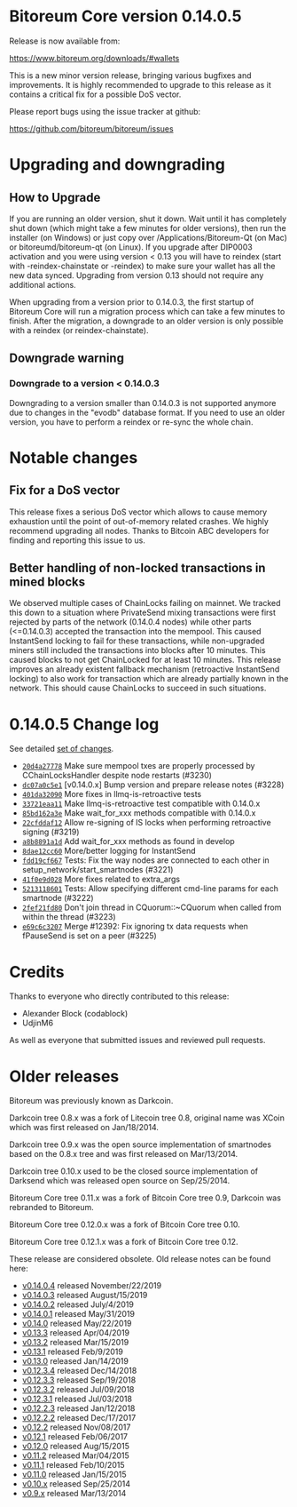 Bitoreum Core version 0.14.0.5
==========================

Release is now available from:

  <https://www.bitoreum.org/downloads/#wallets>

This is a new minor version release, bringing various bugfixes and improvements.
It is highly recommended to upgrade to this release as it contains a critical
fix for a possible DoS vector.

Please report bugs using the issue tracker at github:

  <https://github.com/bitoreum/bitoreum/issues>


Upgrading and downgrading
=========================

How to Upgrade
--------------

If you are running an older version, shut it down. Wait until it has completely
shut down (which might take a few minutes for older versions), then run the
installer (on Windows) or just copy over /Applications/Bitoreum-Qt (on Mac) or
bitoreumd/bitoreum-qt (on Linux). If you upgrade after DIP0003 activation and you were
using version < 0.13 you will have to reindex (start with -reindex-chainstate
or -reindex) to make sure your wallet has all the new data synced. Upgrading from
version 0.13 should not require any additional actions.

When upgrading from a version prior to 0.14.0.3, the
first startup of Bitoreum Core will run a migration process which can take a few minutes
to finish. After the migration, a downgrade to an older version is only possible with
a reindex (or reindex-chainstate).

Downgrade warning
-----------------

### Downgrade to a version < 0.14.0.3

Downgrading to a version smaller than 0.14.0.3 is not supported anymore due to changes
in the "evodb" database format. If you need to use an older version, you have to perform
a reindex or re-sync the whole chain.

Notable changes
===============

Fix for a DoS vector
--------------------

This release fixes a serious DoS vector which allows to cause memory exhaustion until the point of
out-of-memory related crashes. We highly recommend upgrading all nodes. Thanks to Bitcoin ABC
developers for finding and reporting this issue to us.

Better handling of non-locked transactions in mined blocks
----------------------------------------------------------

We observed multiple cases of ChainLocks failing on mainnet. We tracked this down to a situation where
PrivateSend mixing transactions were first rejected by parts of the network (0.14.0.4 nodes) while other parts
(<=0.14.0.3) accepted the transaction into the mempool. This caused InstantSend locking to fail for these
transactions, while non-upgraded miners still included the transactions into blocks after 10 minutes.
This caused blocks to not get ChainLocked for at least 10 minutes. This release improves an already existent
fallback mechanism (retroactive InstantSend locking) to also work for transaction which are already partially
known in the network. This should cause ChainLocks to succeed in such situations.

0.14.0.5 Change log
===================

See detailed [set of changes](https://github.com/bitoreum/bitoreum/compare/v0.14.0.4...bitoreum:v0.14.0.5).

- [`20d4a27778`](https://github.com/bitoreum/bitoreum/commit/dc07a0c5e1) Make sure mempool txes are properly processed by CChainLocksHandler despite node restarts (#3230)
- [`dc07a0c5e1`](https://github.com/bitoreum/bitoreum/commit/dc07a0c5e1) [v0.14.0.x] Bump version and prepare release notes (#3228)
- [`401da32090`](https://github.com/bitoreum/bitoreum/commit/401da32090) More fixes in llmq-is-retroactive tests
- [`33721eaa11`](https://github.com/bitoreum/bitoreum/commit/33721eaa11) Make llmq-is-retroactive test compatible with 0.14.0.x
- [`85bd162a3e`](https://github.com/bitoreum/bitoreum/commit/85bd162a3e) Make wait_for_xxx methods compatible with 0.14.0.x
- [`22cfddaf12`](https://github.com/bitoreum/bitoreum/commit/22cfddaf12) Allow re-signing of IS locks when performing retroactive signing (#3219)
- [`a8b8891a1d`](https://github.com/bitoreum/bitoreum/commit/a8b8891a1d) Add wait_for_xxx methods as found in develop
- [`8dae12cc60`](https://github.com/bitoreum/bitoreum/commit/8dae12cc60) More/better logging for InstantSend
- [`fdd19cf667`](https://github.com/bitoreum/bitoreum/commit/fdd19cf667) Tests: Fix the way nodes are connected to each other in setup_network/start_smartnodes (#3221)
- [`41f0e9d028`](https://github.com/bitoreum/bitoreum/commit/41f0e9d028) More fixes related to extra_args
- [`5213118601`](https://github.com/bitoreum/bitoreum/commit/5213118601) Tests: Allow specifying different cmd-line params for each smartnode (#3222)
- [`2fef21fd80`](https://github.com/bitoreum/bitoreum/commit/2fef21fd80) Don't join thread in CQuorum::~CQuorum when called from within the thread (#3223)
- [`e69c6c3207`](https://github.com/bitoreum/bitoreum/commit/e69c6c3207) Merge #12392: Fix ignoring tx data requests when fPauseSend is set on a peer (#3225)

Credits
=======

Thanks to everyone who directly contributed to this release:

- Alexander Block (codablock)
- UdjinM6

As well as everyone that submitted issues and reviewed pull requests.

Older releases
==============

Bitoreum was previously known as Darkcoin.

Darkcoin tree 0.8.x was a fork of Litecoin tree 0.8, original name was XCoin
which was first released on Jan/18/2014.

Darkcoin tree 0.9.x was the open source implementation of smartnodes based on
the 0.8.x tree and was first released on Mar/13/2014.

Darkcoin tree 0.10.x used to be the closed source implementation of Darksend
which was released open source on Sep/25/2014.

Bitoreum Core tree 0.11.x was a fork of Bitcoin Core tree 0.9,
Darkcoin was rebranded to Bitoreum.

Bitoreum Core tree 0.12.0.x was a fork of Bitcoin Core tree 0.10.

Bitoreum Core tree 0.12.1.x was a fork of Bitcoin Core tree 0.12.

These release are considered obsolete. Old release notes can be found here:

- [v0.14.0.4](https://github.com/bitoreum/bitoreum/blob/master/doc/release-notes/bitoreum/release-notes-0.14.0.4.md) released November/22/2019
- [v0.14.0.3](https://github.com/bitoreum/bitoreum/blob/master/doc/release-notes/bitoreum/release-notes-0.14.0.3.md) released August/15/2019
- [v0.14.0.2](https://github.com/bitoreum/bitoreum/blob/master/doc/release-notes/bitoreum/release-notes-0.14.0.2.md) released July/4/2019
- [v0.14.0.1](https://github.com/bitoreum/bitoreum/blob/master/doc/release-notes/bitoreum/release-notes-0.14.0.1.md) released May/31/2019
- [v0.14.0](https://github.com/bitoreum/bitoreum/blob/master/doc/release-notes/bitoreum/release-notes-0.14.0.md) released May/22/2019
- [v0.13.3](https://github.com/bitoreum/bitoreum/blob/master/doc/release-notes/bitoreum/release-notes-0.13.3.md) released Apr/04/2019
- [v0.13.2](https://github.com/bitoreum/bitoreum/blob/master/doc/release-notes/bitoreum/release-notes-0.13.2.md) released Mar/15/2019
- [v0.13.1](https://github.com/bitoreum/bitoreum/blob/master/doc/release-notes/bitoreum/release-notes-0.13.1.md) released Feb/9/2019
- [v0.13.0](https://github.com/bitoreum/bitoreum/blob/master/doc/release-notes/bitoreum/release-notes-0.13.0.md) released Jan/14/2019
- [v0.12.3.4](https://github.com/bitoreum/bitoreum/blob/master/doc/release-notes/bitoreum/release-notes-0.12.3.4.md) released Dec/14/2018
- [v0.12.3.3](https://github.com/bitoreum/bitoreum/blob/master/doc/release-notes/bitoreum/release-notes-0.12.3.3.md) released Sep/19/2018
- [v0.12.3.2](https://github.com/bitoreum/bitoreum/blob/master/doc/release-notes/bitoreum/release-notes-0.12.3.2.md) released Jul/09/2018
- [v0.12.3.1](https://github.com/bitoreum/bitoreum/blob/master/doc/release-notes/bitoreum/release-notes-0.12.3.1.md) released Jul/03/2018
- [v0.12.2.3](https://github.com/bitoreum/bitoreum/blob/master/doc/release-notes/bitoreum/release-notes-0.12.2.3.md) released Jan/12/2018
- [v0.12.2.2](https://github.com/bitoreum/bitoreum/blob/master/doc/release-notes/bitoreum/release-notes-0.12.2.2.md) released Dec/17/2017
- [v0.12.2](https://github.com/bitoreum/bitoreum/blob/master/doc/release-notes/bitoreum/release-notes-0.12.2.md) released Nov/08/2017
- [v0.12.1](https://github.com/bitoreum/bitoreum/blob/master/doc/release-notes/bitoreum/release-notes-0.12.1.md) released Feb/06/2017
- [v0.12.0](https://github.com/bitoreum/bitoreum/blob/master/doc/release-notes/bitoreum/release-notes-0.12.0.md) released Aug/15/2015
- [v0.11.2](https://github.com/bitoreum/bitoreum/blob/master/doc/release-notes/bitoreum/release-notes-0.11.2.md) released Mar/04/2015
- [v0.11.1](https://github.com/bitoreum/bitoreum/blob/master/doc/release-notes/bitoreum/release-notes-0.11.1.md) released Feb/10/2015
- [v0.11.0](https://github.com/bitoreum/bitoreum/blob/master/doc/release-notes/bitoreum/release-notes-0.11.0.md) released Jan/15/2015
- [v0.10.x](https://github.com/bitoreum/bitoreum/blob/master/doc/release-notes/bitoreum/release-notes-0.10.0.md) released Sep/25/2014
- [v0.9.x](https://github.com/bitoreum/bitoreum/blob/master/doc/release-notes/bitoreum/release-notes-0.9.0.md) released Mar/13/2014

